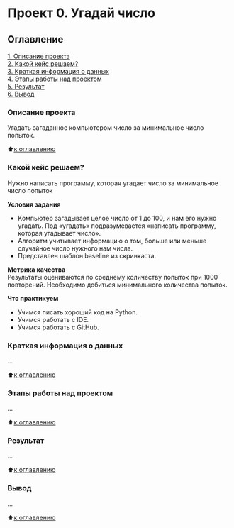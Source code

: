 # Проект 0. Угадай число

## Оглавление
[1. Описание проекта](.README.md#Описание-проекта)  
[2. Какой кейс решаем?](.README.md#Какой-кейс-решаем)  
[3. Краткая информация о данных](.README.md#Краткая-информация-о-данных)  
[4. Этапы работы над проектом](.README.md#Этапы-работы-над-проектом)  
[5. Результат](.README.md#Результат)  
[6. Вывод](.README.md#Вывод) 


### Описание проекта
Угадать загаданное компьютером число за минимальное число попыток.

:arrow_up:[к оглавлению](.README.md#Оглавление)

### Какой кейс решаем?
Нужно написать программу, которая угадает число за минимальное число попыток

**Условия задания**
- Компьютер загадывает целое число от 1 до 100, и нам его нужно угадать. Под «угадать» подразумевается «написать программу, которая угадывает число».
- Алгоритм учитывает информацию о том, больше или меньше случайное число нужного нам числа.
- Представлен шаблон baseline из скринкаста.

**Метрика качества**  
Результаты оцениваются по среднему количеству попыток при 1000 повторений. Необходимо добиться минимального количества попыток.

**Что практикуем**
* Учимся писать хороший код на Python.
* Учимся работать с IDE.
* Учимся работать с GitHub.

### Краткая информация о данных

...

:arrow_up:[к оглавлению](.README.md#Оглавление)


### Этапы работы над проектом

...

:arrow_up:[к оглавлению](.README.md#Оглавление)


### Результат

...

:arrow_up:[к оглавлению](.README.md#Оглавление)


### Вывод

...

:arrow_up:[к оглавлению](.README.md#Оглавление)